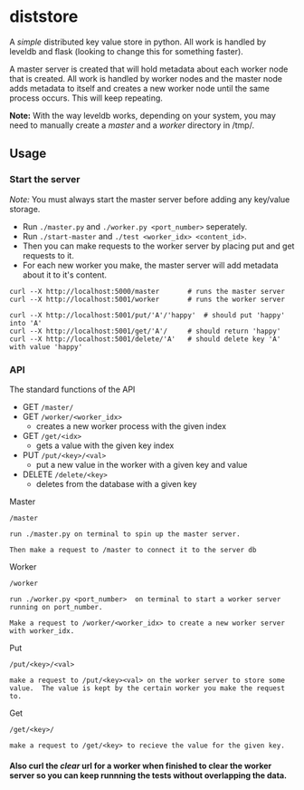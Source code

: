 # diststore

A *simple* distributed key value store in python. All work is handled by leveldb and flask (looking to change this for something faster).

A master server is created that will hold metadata about each worker node that is created. All work is handled by worker nodes and the master node adds metadata to itself and creates a new worker node until the same process occurs. This will keep repeating.

**Note:** With the way leveldb works, depending on your system, you may need to manually create a *master* and a *worker* directory in /tmp/.


## Usage

### Start the server
*Note:* You must always start the master server before adding any key/value storage.

- Run `./master.py` and `./worker.py <port_number>` seperately. 
- Run `./start-master` and `./test <worker_idx> <content_id>`.
- Then you can make requests to the worker server by placing put and get requests to it.
- For each new worker you make, the master server will add metadata about it to it's content.

```
curl --X http://localhost:5000/master 		# runs the master server
curl --X http://localhost:5001/worker		# runs the worker server

curl --X http://localhost:5001/put/'A'/'happy'  # should put 'happy' into 'A'
curl --X http://localhost:5001/get/'A'/		# should return 'happy'
curl --X http://localhost:5001/delete/'A'	# should delete key 'A' with value 'happy' 
```
### API
The standard functions of the API
- GET `/master/`
- GET `/worker/<worker_idx>`
	- creates a new worker process with the given index	
- GET `/get/<idx>`
	- gets a value with the given key index 
- PUT `/put/<key>/<val>`
	- put a new value in the worker with a given key and value
- DELETE `/delete/<key>`
	- deletes from the database with a given key

Master
```
/master

run ./master.py on terminal to spin up the master server. 

Then make a request to /master to connect it to the server db 
```

Worker
```
/worker

run ./worker.py <port_number>  on terminal to start a worker server running on port_number. 

Make a request to /worker/<worker_idx> to create a new worker server with worker_idx.
```

Put
```
/put/<key>/<val>

make a request to /put/<key><val> on the worker server to store some value.  The value is kept by the certain worker you make the request to. 
```
Get
```
/get/<key>/

make a request to /get/<key> to recieve the value for the given key.
```

#### Also curl the *clear* url for a worker when finished to clear the  worker server so you can keep runnning the tests without overlapping the data.
